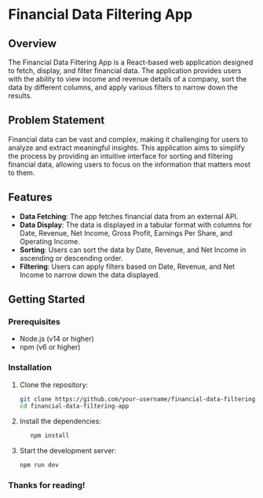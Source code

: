 # Financial Data Filtering App

## Overview

The Financial Data Filtering App is a React-based web application designed to fetch, display, and filter financial data. The application provides users with the ability to view income and revenue details of a company, sort the data by different columns, and apply various filters to narrow down the results.

## Problem Statement

Financial data can be vast and complex, making it challenging for users to analyze and extract meaningful insights. This application aims to simplify the process by providing an intuitive interface for sorting and filtering financial data, allowing users to focus on the information that matters most to them.

## Features

- **Data Fetching**: The app fetches financial data from an external API.
- **Data Display**: The data is displayed in a tabular format with columns for Date, Revenue, Net Income, Gross Profit, Earnings Per Share, and Operating Income.
- **Sorting**: Users can sort the data by Date, Revenue, and Net Income in ascending or descending order.
- **Filtering**: Users can apply filters based on Date, Revenue, and Net Income to narrow down the data displayed.

## Getting Started

### Prerequisites

- Node.js (v14 or higher)
- npm (v6 or higher)

### Installation

1. Clone the repository:
   ```sh
   git clone https://github.com/your-username/financial-data-filtering-app.git
   cd financial-data-filtering-app
   ```
2. Install the dependencies:
   ```sh
      npm install
      ```
3. Start the development server:
      ```sh
      npm run dev
      ```
### Thanks for reading!
